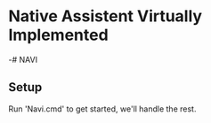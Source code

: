 # Native Assistent Virtually Implemented
-# NAVI

## Setup
Run 'Navi.cmd' to get started, we'll handle the rest.
